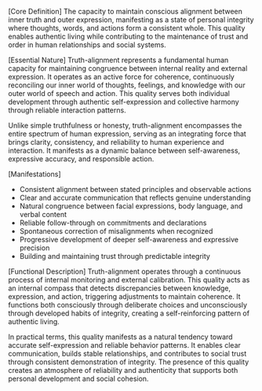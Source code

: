 [Core Definition]
The capacity to maintain conscious alignment between inner truth and outer expression, manifesting as a state of personal integrity where thoughts, words, and actions form a consistent whole. This quality enables authentic living while contributing to the maintenance of trust and order in human relationships and social systems.

[Essential Nature]
Truth-alignment represents a fundamental human capacity for maintaining congruence between internal reality and external expression. It operates as an active force for coherence, continuously reconciling our inner world of thoughts, feelings, and knowledge with our outer world of speech and action. This quality serves both individual development through authentic self-expression and collective harmony through reliable interaction patterns.

Unlike simple truthfulness or honesty, truth-alignment encompasses the entire spectrum of human expression, serving as an integrating force that brings clarity, consistency, and reliability to human experience and interaction. It manifests as a dynamic balance between self-awareness, expressive accuracy, and responsible action.

[Manifestations]
- Consistent alignment between stated principles and observable actions
- Clear and accurate communication that reflects genuine understanding
- Natural congruence between facial expressions, body language, and verbal content
- Reliable follow-through on commitments and declarations
- Spontaneous correction of misalignments when recognized
- Progressive development of deeper self-awareness and expressive precision
- Building and maintaining trust through predictable integrity

[Functional Description]
Truth-alignment operates through a continuous process of internal monitoring and external calibration. This quality acts as an internal compass that detects discrepancies between knowledge, expression, and action, triggering adjustments to maintain coherence. It functions both consciously through deliberate choices and unconsciously through developed habits of integrity, creating a self-reinforcing pattern of authentic living.

In practical terms, this quality manifests as a natural tendency toward accurate self-expression and reliable behavior patterns. It enables clear communication, builds stable relationships, and contributes to social trust through consistent demonstration of integrity. The presence of this quality creates an atmosphere of reliability and authenticity that supports both personal development and social cohesion.